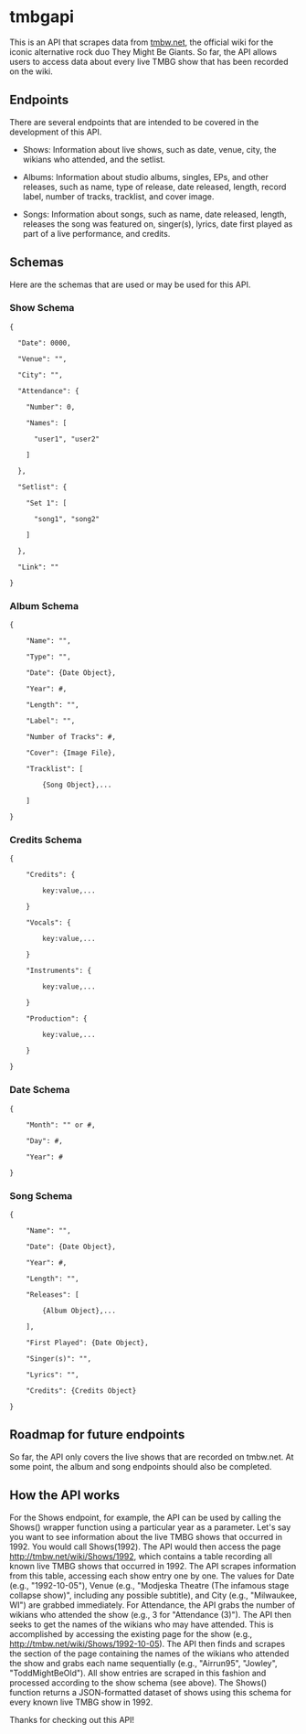 # tmbgapi
This is an API that scrapes data from [tmbw.net](http://tmbw.net/wiki/Main_Page), the official wiki for the iconic alternative rock duo They Might Be Giants. So far, the API allows users to access data about every live TMBG show that has been recorded on the wiki.

## Endpoints
There are several endpoints that are intended to be covered in the development of this API.

- Shows: Information about live shows, such as date, venue, city, the wikians who attended, and the setlist.

- Albums: Information about studio albums, singles, EPs, and other releases, such as name, type of release, date released, length, record label, number of tracks, tracklist, and cover image.

- Songs: Information about songs, such as name, date released, length, releases the song was featured on, singer(s), lyrics, date first played as part of a live performance, and credits.

## Schemas
Here are the schemas that are used or may be used for this API.

### Show Schema

```
{

  "Date": 0000,
  
  "Venue": "",
  
  "City": "",
  
  "Attendance": {
  
    "Number": 0,
    
    "Names": [
    
      "user1", "user2"
      
    ]
    
  },
  
  "Setlist": {
  
    "Set 1": [
    
      "song1", "song2"
      
    ]
    
  },
  
  "Link": ""
  
}
```

### Album Schema

```
{

	"Name": "",
  
	"Type": "",
  
	"Date": {Date Object},
  
	"Year": #,
  
	"Length": "",
  
	"Label": "",
  
	"Number of Tracks": #,
  
	"Cover": {Image File},
  
	"Tracklist": [
  
		{Song Object},...
    
	]
  
}
```

### Credits Schema

```
{

	"Credits": {
  
		key:value,...
    
	}
  
	"Vocals": {
  
		key:value,...
    
	}
  
	"Instruments": {
  
		key:value,...
    
	}
  
	"Production": {
  
		key:value,...
    
	}
  
}
```

### Date Schema

```
{

	"Month": "" or #,
  
	"Day": #,
  
	"Year": #
  
}
```

### Song Schema

```
{

	"Name": "",
  
	"Date": {Date Object},
  
	"Year": #,
  
	"Length": "",
  
	"Releases": [
  
		{Album Object},...
    
	],
  
	"First Played": {Date Object},
  
	"Singer(s)": "",
  
	"Lyrics": "",
  
	"Credits": {Credits Object}
  
}
```

## Roadmap for future endpoints
So far, the API only covers the live shows that are recorded on tmbw.net. At some point, the album and song endpoints should also be completed.

## How the API works
For the Shows endpoint, for example, the API can be used by calling the Shows() wrapper function using a particular year as a parameter. Let's say you want to see information about the live TMBG shows that occurred in 1992. You would call Shows(1992). The API would then access the page http://tmbw.net/wiki/Shows/1992, which contains a table recording all known live TMBG shows that occurred in 1992. The API scrapes information from this table, accessing each show entry one by one. The values for Date (e.g., "1992-10-05"), Venue (e.g., "Modjeska Theatre (The infamous stage collapse show)", including any possible subtitle), and City (e.g., "Milwaukee, WI") are grabbed immediately. For Attendance, the API grabs the number of wikians who attended the show (e.g., 3 for "Attendance (3)"). The API then seeks to get the names of the wikians who may have attended. This is accomplished by accessing the existing page for the show (e.g., http://tmbw.net/wiki/Shows/1992-10-05). The API then finds and scrapes the section of the page containing the names of the wikians who attended the show and grabs each name sequentially (e.g., "Airrun95", "Jowley", "ToddMightBeOld"). All show entries are scraped in this fashion and processed according to the show schema (see above). The Shows() function returns a JSON-formatted dataset of shows using this schema for every known live TMBG show in 1992.

Thanks for checking out this API!
